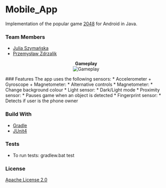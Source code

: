 # Mobile_App
Implementation of the popular game [2048](https://en.wikipedia.org/wiki/2048_(video_game)) for Android in Java. 

### Team Members
* [Julia Szymańska](https://github.com/JuliaSzymanska)
* [Przemysław Zdrzalik](https://github.com/ZdrzalikPrzemyslaw)

<p align="center">
<b>Gameplay </b>
<br/>

<img src="https://github.com/JuliaSzymanska/Mobile_App/blob/master/.github/video/gameplay.gif" alt="Gameplay" />

</p>
### Features
The app uses the following sensors:
* Accelerometer + Gyroscope + Magnetometer:
    * Alternative controls
* Magnetometer:
    * Change background colour
* Light sensor:
    * Dark/Light mode
* Proximity sensor:
    * Pauses game when an object is detected
* Fingerprint sensor:
    * Detects if user is the phone owner

### Build With
* [Gradle](https://gradle.org/)
* [JUnit4](https://junit.org/junit4/)

### Tests

- To run tests: gradlew.bat test

### License

[Apache License 2.0](https://github.com/JuliaSzymanska/Mobile_App/blob/master/LICENSE)
